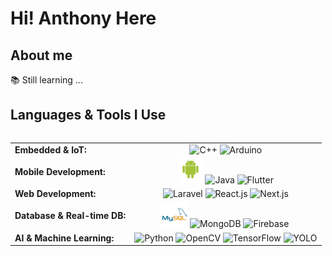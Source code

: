 <h1 align="left">Hi! Anthony Here</h1>

###

<h2 align="left">About me</h2>
<p align="left">📚 Still learning ...</p>

<h2 align="left">Languages & Tools I Use</h2>

<table align="left" cellpadding="8">
  <tr>
    <td align="left"><strong>Embedded & IoT:</strong></td>
    <td align="center">
      <img src="https://cdn.jsdelivr.net/gh/devicons/devicon/icons/cplusplus/cplusplus-original.svg" height="40" alt="C++" />
      <img src="https://cdn.worldvectorlogo.com/logos/arduino-1.svg" height="40" alt="Arduino" />
    </td>
  </tr>
  <tr>
    <td align="left"><strong>Mobile Development:</strong></td>
    <td align="center">
      <img src="https://raw.githubusercontent.com/devicons/devicon/master/icons/android/android-original-wordmark.svg" height="40" alt="Android" />
      <img src="https://cdn.jsdelivr.net/gh/devicons/devicon/icons/java/java-original.svg" height="40" alt="Java" />
      <img src="https://www.vectorlogo.zone/logos/flutterio/flutterio-icon.svg" height="40" alt="Flutter" />
    </td>
  </tr>
  <tr>
    <td align="left"><strong>Web Development:</strong></td>
    <td align="center">
      <img src="https://cdn.jsdelivr.net/gh/devicons/devicon/icons/laravel/laravel-original.svg" height="40" alt="Laravel" />
      <img src="https://cdn.jsdelivr.net/gh/devicons/devicon/icons/react/react-original.svg" height="40" alt="React.js" />
      <img src="https://cdn.jsdelivr.net/gh/devicons/devicon/icons/nextjs/nextjs-original.svg" height="40" alt="Next.js" />
    </td>
  </tr>
  <tr>
    <td align="left"><strong>Database & Real-time DB:</strong></td>
    <td align="center">
      <img src="https://raw.githubusercontent.com/devicons/devicon/master/icons/mysql/mysql-original-wordmark.svg" height="40" alt="MySQL" />
      <img src="https://cdn.jsdelivr.net/gh/devicons/devicon/icons/mongodb/mongodb-original.svg" height="40" alt="MongoDB" />
      <img src="https://cdn.jsdelivr.net/gh/devicons/devicon/icons/firebase/firebase-plain.svg" height="40" alt="Firebase" />
    </td>
  </tr>
  <tr>
    <td align="left"><strong>AI & Machine Learning:</strong></td>
    <td align="center">
      <img src="https://cdn.jsdelivr.net/gh/devicons/devicon/icons/python/python-original.svg" height="40" alt="Python" />
      <img src="https://www.vectorlogo.zone/logos/opencv/opencv-icon.svg" height="40" alt="OpenCV" />
      <img src="https://cdn.jsdelivr.net/gh/devicons/devicon/icons/tensorflow/tensorflow-original.svg" height="40" alt="TensorFlow" />
      <img src="assets/ultralytics-logo.svg" height="40" alt="YOLO" />
    </td>
  </tr>
</table>
